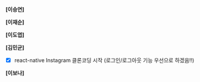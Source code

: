 **[이승연]**

**[이재순]**

**[이도엽]**

**[김민균]**

- [x]  react-native Instagram 클론코딩 시작 (로그인/로그아웃 기능 우선으로 하겠음!!)

**[이보나]**
